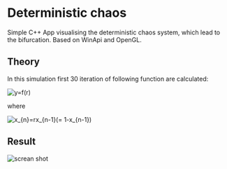 # Deterministic chaos

Simple C++ App visualising the deterministic chaos system, which lead to the bifurcation.
Based on WinApi and OpenGL.

## Theory
In this simulation first 30 iteration of following function are calculated:

![y=f(r)]( https://latex.codecogs.com/svg.latex?\fn_phv&space;x=f\left&space;(&space;r&space;\right&space;) )

where

![ x_{n}=r*x_{n-1}*(= 1-x_{n-1}) ]( https://latex.codecogs.com/svg.latex?\fn_phv&space;x_{n}=r*x_{n-1}\left&space;(&space;1-x_{n-1}&space;\right&space;) )

## Result
![ screan shot ]( http://nano-code.eu/wp-content/uploads/2020/01/chaos_screen-shot.png )

